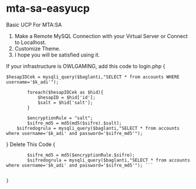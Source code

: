 # mta-sa-easyucp
Basic UCP For MTA:SA


1. Make a Remote MySQL Connection with your Virtual Server or Connect to Localhost.
2. Customize Theme.
3. I hope you will be satisfied using it.


If your infrastructure is OWLGAMING, add this code to login.php {


``` $hesapIDCek = mysqli_query($baglanti,"SELECT * from accounts WHERE username='$k_adi'"); ```

            foreach($hesapIDCek as $hid){
                $hesapID = $hid['id'];
                $salt = $hid['salt'];
            }
                    
            $encryptionRule = "salt";
            $sifre_md5 = md5(md5($sifre).$salt);
        $sifredogrula = mysqli_query($baglanti,"SELECT * from accounts where username='$k_adi' and password='$sifre_md5'"); 




} Delete This Code {


``` $encryptionRule = "wedorp";
        $sifre_md5 = md5($encryptionRule.$sifre);
        $sifredogrula = mysqli_query($baglanti,"SELECT * from accounts where username='$k_adi' and password='$sifre_md5'"); ```


}
